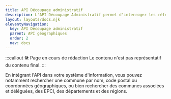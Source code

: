 ```yaml
---
title: API Découpage administratif
description: L'API Découpage Administratif permet d'interroger les référentiels géographiques.
layout: layouts/docs.njk
eleventyNavigation:
  key: API Découpage administratif
  parent: API géographiques
  order: 2
  nav: docs
---
```


:::callout 🛠️ Page en cours de rédaction
Le contenu n'est pas représentatif du contenu final.
:::

En intégrant l'API dans votre système d'information, vous pouvez notamment rechercher une commune par nom, code postal ou coordonnées géographiques, ou bien rechercher des communes associées et déléguées, des EPCI, des départements et des régions.
